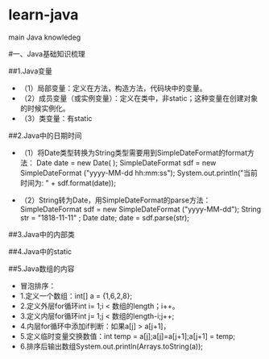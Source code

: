 # learn-java
main Java knowledeg

#一、Java基础知识梳理

##1.Java变量
+ （1）局部变量：定义在方法，构造方法，代码块中的变量。
+ （2）成员变量（或实例变量）：定义在类中，非static；这种变量在创建对象的时候实例化。
+ （3）类变量：有static

##2.Java中的日期时间
 + （1）将Date类型转换为String类型需要用到SimpleDateFormat的format方法：
  Date date = new Date( );
  SimpleDateFormat sdf = new SimpleDateFormat ("yyyy-MM-dd hh:mm:ss");
  System.out.println("当前时间为: " + sdf.format(date));

  + （2）String转为Date，用SimpleDateFormat的parse方法：
  SimpleDateFormat sdf = new SimpleDateFormat ("yyyy-MM-dd"); 
  String str = "1818-11-11" ; 
  Date date; 
  date = sdf.parse(str); 
  
##3.Java中的内部类

##4.Java中的static

##5.Java数组的内容
+ 冒泡排序：
+ 1.定义一个数组：int[] a = {1,6,2,8};
+ 2.定义外层for循环int i= 1;i < 数组的length；i++。
+ 3.定义内层for循环int j= 1;j < 数组的length-i;j++;
+ 4.内层for循环中添加if判断：如果a[j] >  a[j+1]，
+ 5.定义临时变量交换数值：int temp = a[j];a[j]=a[j+1];a[j+1] = temp;
+ 6.排序后输出数组System.out.println(Arrays.toString(a));
